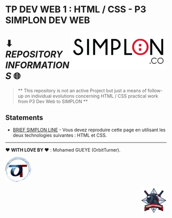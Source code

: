 # TP DEV WEB 1 : HTML / CSS - P3 SIMPLON DEV WEB

<img src="https://github.com/orbitturner/TDPythonP3Simplon/blob/master/assets/logo-simplon.png?raw=true" align="right" />

# ⬇ ___REPOSITORY INFORMATIONS___ 🌐

> ** This repository is not an active Project but just a means of follow-up on individual evolutions concerning HTML / CSS practical work from P3 Dev Web to SIMPLON  **


## Statements
- [BRIEF SIMPLON LINE](https://github.com/orbitturner/TPDEVWEB1_SIMPLONP3/blob/master/assets/img/492a4303-55db-4eb7-89ef-46ad1286376a.png) - Vous devez reproduire cette page en utilisant les deux technologies suivantes : HTML et CSS.

______________________________________________________
**❤ WITH LOVE BY ❤** : Mohamed GUEYE (OrbitTurner).

![Image of OT](https://github.com/orbitturner/challenger/blob/master/images/orbitturner1.png?raw=true)

<img src="https://github.com/orbitturner/challenger/blob/master/images/OrbitTurner_Gaming_GitHubBadge.png?raw=true" align="right" />
